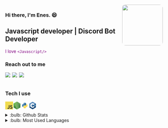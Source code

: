 <img src="https://i.hizliresim.com/aguswby.jpg" align="right" width="130" height="130" style="border-radius: 10px">

### Hi there, I'm Enes. :smile:

## Javascript developer | Discord Bot Developer

<font color="purple">I love `<Javascript/>` </font>

### Reach out to me

[<img  width="22" src="https://unpkg.com/simple-icons@v4/icons/youtube.svg" align="left" />][youtube]
[<img  width="22" src="https://unpkg.com/simple-icons@v4/icons/discord.svg" align="left"/>][discord]
[<img  width="22" src="https://unpkg.com/simple-icons@v4/icons/gmail.svg" align="left"/>][email]

<br />
<br />

### Tech I use

<img align="left" src="https://raw.githubusercontent.com/github/explore/80688e429a7d4ef2fca1e82350fe8e3517d3494d/topics/javascript/javascript.png" width="25" height="25" />
<img align="left" src="https://raw.githubusercontent.com/github/explore/80688e429a7d4ef2fca1e82350fe8e3517d3494d/topics/nodejs/nodejs.png" width="25" height="25" />
<img align="left" src="https://raw.githubusercontent.com/github/explore/80688e429a7d4ef2fca1e82350fe8e3517d3494d/topics/python/python.png" width="25" height="25" />
<img align="left" src="https://raw.githubusercontent.com/github/explore/80688e429a7d4ef2fca1e82350fe8e3517d3494d/topics/cpp/cpp.png" width="25" height="25" />

<br/>
<br/>

<details>
<summary>:bulb: Github Stats</summary>
<img src="https://github-readme-stats.vercel.app/api?username=MegaMini&theme=radical" >
</details>

<details>
<summary>:bulb:  Most Used Languages</summary>
<img src="https://github-readme-stats.vercel.app/api/top-langs/?username=MegaMini&layout=compact" >
</details>


[discord]: https://discord.gg/ezzNZDjq7w
[email]: https://mail.google.com/mail/u/0/#inbox?compose=DmwnWtMhFTFdxfdsBWkdkGhTcsxZCJSsXBFcVnfjtPdXxvwdZtNWPFqJXkMzmrBLWlTSVGCSfxLQ
[youtube]: https://www.youtube.com/channel/UC7IXq_FZB58f_lm_-3_1xPw
